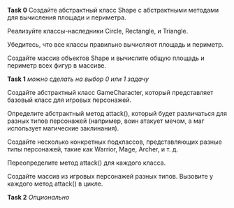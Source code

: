 **Task 0**
Создайте абстрактный класс Shape с абстрактными методами для вычисления площади и периметра.

Реализуйте классы-наследники Circle, Rectangle, и Triangle.

Убедитесь, что все классы правильно вычисляют площадь и периметр.

Создайте массив объектов Shape и вычислите общую площадь и периметр всех фигур в массиве.


**Task 1** _можно сделать на выбор 0 или 1 задачу_


Создайте абстрактный класс GameCharacter, который представляет базовый класс для игровых персонажей.

Определите абстрактный метод attack(), который будет различаться для разных типов персонажей (например, воин атакует мечом, а маг использует магические заклинания).

Создайте несколько конкретных подклассов, представляющих разные типы персонажей, такие как Warrior, Mage, Archer, и т. д.

Переопределите метод attack() для каждого класса.

Создайте массив из игровых персонажей разных типов. Вызовите у каждого метод attack() в цикле.



**Task 2** *Опционально*













